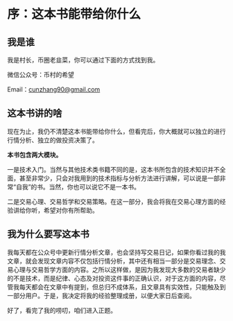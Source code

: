 # 序：这本书能带给你什么

## 我是谁

我是村长，币圈老韭菜，你可以通过下面的方式找到我。

微信公众号：币村的希望

Email：cunzhang90@gmail.com

## 这本书讲的啥

现在为止，我仍不清楚这本书能带给你什么，但看完后，你大概就可以独立的进行行情分析、独立的做投资决策了。

**本书包含两大模块。**

一是技术入门。当然与其他技术类书籍不同的是，这本书所包含的技术知识并不全面，甚至非常少，只会对我用到的技术指标与分析方法进行讲解，可以说是一部非常“自我”的书。当然，你也可以说它不是一本书。

二是交易心理、交易哲学和交易策略。在这一部分，我会将我在交易心理方面的经验讲给你听，希望对你有所帮助。

## 我为什么要写这本书

我每天都在公众号中更新行情分析文章，也会坚持写交易日记，如果你看过我的我文章，就会发现文章内容不仅包括行情分析，其中还有相当一部分是交易理念、交易心理与交易哲学方面的内容。之所以这样做，是因为我发现大多数的交易者缺少的不是技术，而是纪律、心态及对投资这件事的正确认识，对于这方面的内容，尽管我每天都会在文章中有提到，但总归不成体系，且文章具有实效性，只能触及到一部分用户。于是，我决定将我的经验整理成册，以便大家日后查阅。

好了，看完了我的唠叨，咱们进入正题。

